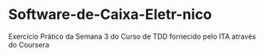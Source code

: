 # Software-de-Caixa-Eletr-nico
Exercício Prático da Semana 3 do Curso de TDD fornecido pelo ITA através do Coursera

